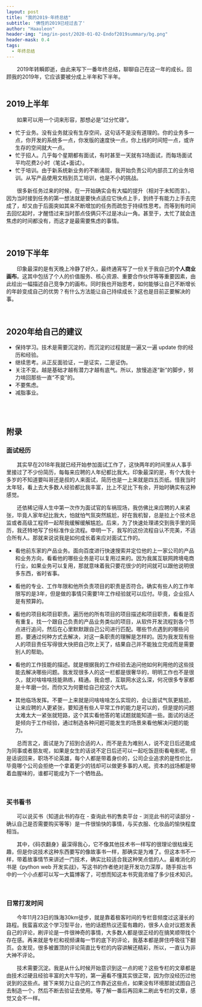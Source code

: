 ```yaml
---
layout: post
title: "我的2019·年终总结"
subtitle: '佛性的2019已经过去了'
author: "Haauleon"
header-img: "img/in-post/2020-01-02-Endof2019summary/bg.png"
header-mask: 0.4
tags:
  - 年终总结
---
```



&emsp;&emsp;2019年转瞬即逝，由此来写下一番年终总结，聊聊自己在这一年的成长。回顾我的2019年，它应该要被分成上半年和下半年。           
<br>

## 2019上半年
&emsp;&emsp;如果可以用一个词来形容，那想必是“过分忙碌”。        
* 忙于业务。没有业务就没有生存空间，这句话不是没有道理的。你的业务多一点，你开发的系统多一点，你发版的速度快一点，你上线的时间短一点，或许生存的空间就大一点。
* 忙于招人。几乎每个星期都有面试，有时甚至一天就有3场面试，而每场面试平均花费2小时（笔试+面试）。
* 忙于培训。由于新系统新业务的不断涌现，我开始负责公司内部员工的业务培训。从写产品使用文档到员工培训，也是不小的挑战。               


&emsp;&emsp;很多新任务过来的时候，在一开始确实会有大幅的提升（相对于未知而言）。因为当时接到任务的第一想法就是要快点适应它快点上手，到终于有能力上手去完成了，却又由于后面突如其来不断增加的任务而疏忽于持续性思考。而等到有时间去回忆起时，才醒悟过来当时那点伎俩只不过是冰山一角。甚至于，太忙了就会连焦虑的时间都没有，而这才是最需要焦虑的事情。      

<br>

## 2019下半年               
&emsp;&emsp;印象最深的是有天晚上冷静了好久，最终通宵写了一份关于我自己的**个人商业画布**。这其中包括了个人的价值服务、核心资源、重要合作伙伴等等重要因素，由此绘出一幅描述自己竞争力的画布。同时我也开始思考，如何能够让自己不断增长的年龄变成自己的优势？有什么方法能让自己持续成长？这也是目前正要解决的事。          

<br>

## 2020年给自己的建议            
* 保持学习。技术是需要沉淀的，而沉淀的过程就是一遍又一遍 update 你的经历和经验。     
* 继续思考。从正反面验证，一是证实，二是证伪。
* 关注不变。越是基础才越有潜力才越有底气。所以，放慢追逐“新”的脚步，努力啃回那些一直“不变”的。     
* 不要焦虑。
* 减脂事业。     

<br><br>

## 附录
### 面试经历

&emsp;&emsp;其实早在2018年我就已经开始参加面试工作了，这快两年的时间里从人事手里接过了不少份简历，每每来应聘的人年纪都比我大。印象最深的是，有个大我十多岁的不知道要叫哥还是叔的人来面试，简历也是一上来就是四五页纸。怪我当时太年轻，看上去大多数人经验都比我丰富，比上不足比下有余，开始时确实有这种感觉。

&emsp;&emsp;还依稀记得人生中第一次作为面试官的车祸现场，我仿佛比来应聘的人来紧张，毕竟人家年纪比我大，怕就怕气氛突然尴尬，好在我机智，总是拉上个技术总监或者高级工程师一起帮我缓解缓解尴尬。后来，为了快速处理递交到我手里的简历，我还特地写了份标准作业流程。申明一下，我写的这份流程自认不完美，不适合所有人。那就来说说我是如何成长着来应对面试工作的。

* 看他前东家的产品业务。面向百度进行快速搜索并定位他的上一家公司的产品和业务方向，看看他的哪些业务是可以复用过来的。因为我属互联网跨境电商行业，如果业务可以复用，那就意味着我只要花很少的时间就可以跟他说明很多东西，省时省事。

* 看他的专业、工作年限和他所负责项目的职责是否符合。确实有些人的工作年限写的是3年，但是做的事情只需要1年工作经验就可以应付。毕竟，企业招人是有预算的。

* 看他的项目和项目职责。遍历他的所有项目的项目描述和项目职责，看看是否有重复。找一个跟自己负责的产品业务类似的项目，从软件开发流程到各个节点进行追问，然后在心里默默跟自己公司进行匹配。哪些节点遇到的哪些问题，要通过何种方式去解决，对这一条职责的理解是怎样的。因为我发现有些人的项目责任写得很大快把自己吹上天了，结果自己并不能独立完成而是需要别人的帮助。

* 看他的工作技能的描述。就是根据我的工作经验去追问他如何利用他的这些技能去解决哪些问题。我发现很多人的这一栏都是很奢华的，明明工作也不是很久，就对啥啥啥技能熟练，精通。我会想，互联网水这么深，何况很多专家都是十年磨一剑，而你又为何要给自己挖这个大坑。

* 其他临场发挥。不要一上来就是问啥啥啥怎么实现的，会让面试气氛更尴尬，让来应聘的人更紧张，要知道有些人平常工作的能力是可以的，但是提的问题太难太大一紧张就短路，这个其实看他答的笔试题就能知道一些。面试的话还是倾向于工作经验，通过制造各种问题可能发生的场景来看他解决问题的能力。       


&emsp;&emsp;总而言之，面试是为了招到合适的人，而不是去为难别人，说不定日后还能成为同事或者朋友呢，如果是女生的话说不定日后还可以一起吃饭逛街看电影呢。但是话说回来，职场不论英雄，每个人都是带着身价的，公司企业追求的是性价比，毕竟哪个公司会拒绝一个拿着更少的钱却可以做更多事的人呢。资本的战场都是带着血腥味的，谁都可能成为下一个牺牲品。              

<br>

### 买书看书

&emsp;&emsp;可以说买书（知道此书的存在 - 查询此书的售卖平台 - 浏览此书的可读部分 - 确认自己是否需要购买等等）是一件很愉快的事情，与买衣服、化妆品的愉快程度相当。

&emsp;&emsp;其中，《码农翻身》最深得我心，它不像其他技术书一样写的很理论很枯燥无趣，但是你说技术这种东西要写的像故事书一样，那确实是为难了。但这本书不一样，带着故事情节来讲述一门技术，确实比较适合我这种笑点低的人。最难消化的书是《python web 开发实战》，写这书的作者绝对是开发功力深厚，随手抠出书中的一个小点都可以写一大篇博客了，可想而知这本书究竟浓缩了多少技术知识。        

<br>


### 日常打发时间

&emsp;&emsp;今年11月23日的珠海30km徒步，就是靠着极客时间的专栏音频度过这漫长的路程。我蛮喜欢这个学习型平台，他的话题热议还蛮有趣的，很多人会对议题发表自己的评论，刷评论是一件很神奇的事情，大多数人都是很正经的在搞笑顺带找个存在感。再来就是专栏和视频课每一节的底下的评论，我基本都是屏住呼吸往下翻页。会发现，很多被置顶的评论简直比专栏的内容讲解还精彩，所以，一直认为非大神不评论。

&emsp;&emsp;技术需要沉淀。我是从什么时候开始意识到这一点的呢？这些专栏的文章都是由技术过硬且经验丰富的大牛写的，第一遍看不懂其实很正常，因为你没经历过他说到的这些点。接下来努力让自己的工作靠近这些点，如果没有环境那就试图自己去制造一个，然后不断去验证去使用。等了解一番后再回来二刷此专栏的文章，感觉又会不一样。          